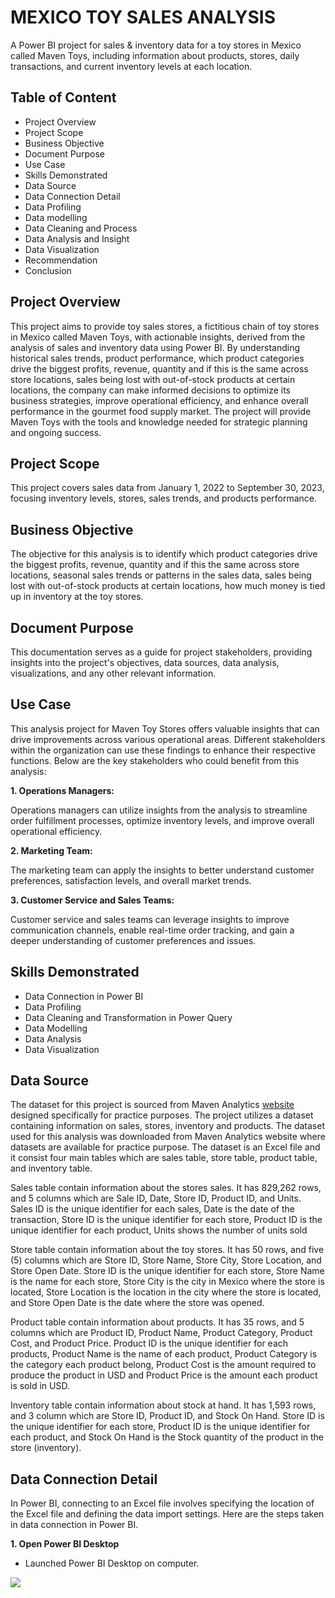 # MEXICO TOY SALES ANALYSIS
A Power BI project for sales &amp; inventory data for a toy stores in Mexico called Maven Toys, including information about products, stores, daily transactions, and current inventory levels at each location.

## Table of Content
- Project Overview
- Project Scope
- Business Objective
- Document Purpose
- Use Case
- Skills Demonstrated
- Data Source
- Data Connection Detail
- Data Profiling
- Data modelling
- Data Cleaning and Process
- Data Analysis and Insight
- Data Visualization
- Recommendation
- Conclusion

## Project Overview

This project aims to provide toy sales stores, a fictitious chain of toy stores in Mexico called Maven Toys, with actionable insights, derived from the analysis of sales and inventory data using Power BI. By understanding historical sales trends, product performance, which product categories drive the biggest profits, revenue, quantity and if this is the same across store locations, sales being lost with out-of-stock products at certain locations, the company can make informed decisions to optimize its business strategies, improve operational efficiency, and enhance overall performance in the gourmet food supply market.
The project will provide Maven Toys with the tools and knowledge needed for strategic planning and ongoing success.

## Project Scope

This project covers sales data from January 1, 2022 to September 30, 2023, focusing inventory levels, stores, sales trends, and products performance.

## Business Objective

The objective for this analysis is to identify which product categories drive the biggest profits, revenue, quantity and if this the same across store locations, seasonal sales trends or patterns in the sales data, sales being lost with out-of-stock products at certain locations, how much money is tied up in inventory at the toy stores.

## Document Purpose

This documentation serves as a guide for project stakeholders, providing insights into the project's objectives, data sources, data analysis, visualizations, and any other relevant information.

## Use Case

This analysis project for Maven Toy Stores offers valuable insights that can drive improvements across various operational areas. Different stakeholders within the organization can use these findings to enhance their respective functions. Below are the key stakeholders who could benefit from this analysis:

**1.	Operations Managers:**

Operations managers can utilize insights from the analysis to streamline order fulfillment processes, optimize inventory levels, and improve overall operational efficiency.

**2.	Marketing Team:**

The marketing team can apply the insights to better understand customer preferences, satisfaction levels, and overall market trends.

**3.	Customer Service and Sales Teams:**

Customer service and sales teams can leverage insights to improve communication channels, enable real-time order tracking, and gain a deeper understanding of customer preferences and issues.

## Skills Demonstrated
-	Data Connection in Power BI
-	Data Profiling
-	Data Cleaning and Transformation in Power Query
-	Data Modelling
-	Data Analysis
-	Data Visualization

## Data Source
The dataset for this project is sourced from Maven Analytics [website](https://www.mavenanalytics.io/data-playground?dataStructure=Multiple%20tables&order=date_added%2Cdesc&tags=Retail) designed specifically for practice purposes. The project utilizes a dataset containing information on sales, stores, inventory and products. The dataset used for this analysis was downloaded from Maven Analytics website where datasets are available for practice purpose. The dataset is an Excel file and it consist four main tables which are sales table, store table, product table, and inventory table.

Sales table contain information about the stores sales. It has 829,262 rows, and 5 columns which are Sale ID, Date, Store ID, Product ID, and Units. Sales ID is the unique identifier for each sales, Date is the date of the transaction, Store ID is the unique identifier for each store, Product ID is the unique identifier for each product, Units shows the number of units sold

Store table contain information about the toy stores. It has 50 rows, and five (5) columns which are Store ID, Store Name, Store City, Store Location, and Store Open Date. Store ID is the unique identifier for each store, Store Name is the name for each store, Store City is the city in Mexico where the store is located, Store Location is the location in the city where the store is located, and Store Open Date is the date where the store was opened.

Product table contain information about products. It has 35 rows, and 5 columns which are Product ID, Product Name, Product Category, Product Cost, and Product Price. Product ID is the unique identifier for each products, Product Name is the name of each product, Product Category is the category each product belong, Product Cost is the amount required to produce the product in USD and Product Price is the amount each product is sold in USD.

Inventory table contain information about stock at hand. It has 1,593 rows, and 3 column which are Store ID, Product ID, and Stock On Hand. Store ID is the unique identifier for each store, Product ID is the unique identifier for each product, and Stock On Hand is the Stock quantity of the product in the store (inventory).

## Data Connection Detail
In Power BI, connecting to an Excel file involves specifying the location of the Excel file and defining the data import settings. Here are the steps taken in data connection in Power BI.

**1. Open Power BI Desktop**

-	Launched Power BI Desktop on computer.
  
![](https://github.com/OluwaseunOkundalaye/MEXICO-TOY-SALES-ANALYSIS/commit/9d1d0bd8d61878c3efd24bb7dbdc7eb0d4e475ca)

